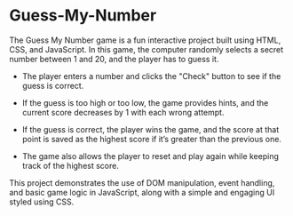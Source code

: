 # Guess-My-Number

The Guess My Number game is a fun interactive project built using HTML, CSS, and JavaScript. In this game, the computer randomly selects a secret number between 1 and 20, and the player has to guess it.

- The player enters a number and clicks the "Check" button to see if the guess is correct.

- If the guess is too high or too low, the game provides hints, and the current score decreases by 1 with each wrong attempt.

- If the guess is correct, the player wins the game, and the score at that point is saved as the highest score if it’s greater than the previous one.

- The game also allows the player to reset and play again while keeping track of the highest score.

This project demonstrates the use of DOM manipulation, event handling, and basic game logic in JavaScript, along with a simple and engaging UI styled using CSS.
